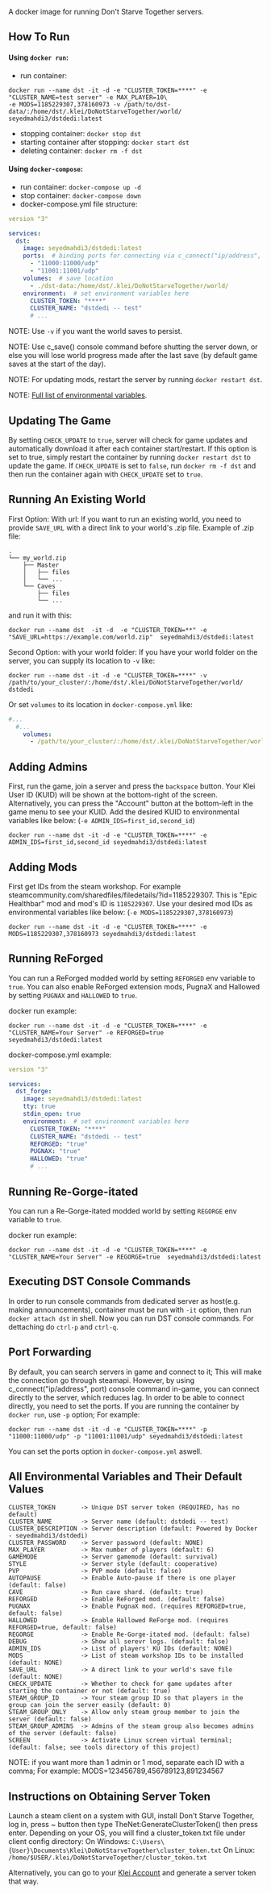 A docker image for running Don't Starve Together servers.

## How To Run

#### Using `docker run`:
- run container:
```
docker run --name dst -it -d -e "CLUSTER_TOKEN=****" -e "CLUSTER_NAME=test server" -e MAX_PLAYER=10\
-e MODS=1185229307,378160973 -v /path/to/dst-data/:/home/dst/.klei/DoNotStarveTogether/world/ seyedmahdi3/dstdedi:latest
```
- stopping container: ```docker stop dst```
- starting container after stopping: ```docker start dst```
- deleting container: ```docker rm -f dst```

#### Using `docker-compose`:
- run container: ```docker-compose up -d```
- stop container: ```docker-compose down```
- docker-compose.yml file structure:
```yaml
version "3"

services:
  dst:
    image: seyedmahdi3/dstdedi:latest
    ports:  # binding ports for connecting via c_connect("ip/address", port)
      - "11000:11000/udp"
      - "11001:11001/udp"
    volumes:  # save location
      - ./dst-data:/home/dst/.klei/DoNotStarveTogether/world/
    environment:  # set environment variables here
      CLUSTER_TOKEN: "****"
      CLUSTER_NAME: "dstdedi -- test"
      # ...
```

NOTE: Use `-v` if you want the world saves to persist.

NOTE: Use c_save() console command before shutting the server down, or else you will lose world progress made after the last save (by default game saves at the start of the day).

NOTE: For updating mods, restart the server by running `docker restart dst`.

NOTE: [Full list of environmental variables](#all-environmental-variables-and-their-default-values).

## Updating The Game
By setting `CHECK_UPDATE` to `true`, server will check for game updates and automatically download it after each container start/restart. If this option is set to true, simply restart the container by running `docker restart dst` to update the game. If `CHECK_UPDATE` is set to `false`, run `docker rm -f dst` and then run the container again with `CHECK_UPDATE` set to `true`.

## Running An Existing World
First Option: With url: If you want to run an existing world, you need to provide `SAVE_URL` with a direct link to your world's .zip file. Example of .zip file:
```
.
└── my_world.zip
    ├── Master
    │   ├── files
    │   └── ...
    └── Caves
        ├── files
        └── ...

```
and run it with this:
```
docker run --name dst  -it -d  -e "CLUSTER_TOKEN=**" -e "SAVE_URL=https://example.com/world.zip"  seyedmahdi3/dstdedi:latest
```
Second Option: with your world folder: If you have your world folder on the server, you can supply its location to `-v` like: 
```
docker run --name dst -it -d -e "CLUSTER_TOKEN=****" -v /path/to/your_cluster/:/home/dst/.klei/DoNotStarveTogether/world/ dstdedi
```
Or set `volumes` to its location in `docker-compose.yml` like:
```yml
#...
  #...
    volumes:
      - /path/to/your_cluster/:/home/dst/.klei/DoNotStarveTogether/world/
```

## Adding Admins
First, run the game, join a server and press the `backspace` button. Your Klei User ID (KUID) will be shown at the bottom-right of the screen. Alternatively, you can press the "Account" button at the bottom-left in the game menu to see your KUID. Add the desired KUID to environmental variables like below: (`-e ADMIN_IDS=first_id,second_id`)
```
docker run --name dst -it -d -e "CLUSTER_TOKEN=****" -e ADMIN_IDS=first_id,second_id seyedmahdi3/dstdedi:latest
```

## Adding Mods
First get IDs from the steam workshop. For example steamcommunity.com/sharedfiles/filedetails/?id=1185229307. This is "Epic Healthbar" mod and mod's ID is `1185229307`. Use your desired mod IDs as environmental variables like below: (`-e MODS=1185229307,378160973`)
```
docker run --name dst -it -d -e "CLUSTER_TOKEN=****" -e MODS=1185229307,378160973 seyedmahdi3/dstdedi:latest
```

## Running ReForged
You can run a ReForged modded world by setting `REFORGED` env variable to `true`. You can also enable ReForged extension mods, PugnaX and Hallowed by setting `PUGNAX` and `HALLOWED` to `true`.

docker run example:
```
docker run --name dst -it -d -e "CLUSTER_TOKEN=****" -e "CLUSTER_NAME=Your Server" -e REFORGED=true  seyedmahdi3/dstdedi:latest
```

docker-compose.yml example:
```yml
version "3"

services:
  dst_forge:
    image: seyedmahdi3/dstdedi:latest
    tty: true
    stdin_open: true
    environment:  # set environment variables here
      CLUSTER_TOKEN: "****"
      CLUSTER_NAME: "dstdedi -- test"
      REFORGED: "true"
      PUGNAX: "true"
      HALLOWED: "true"
      # ...
```

## Running Re-Gorge-itated
You can run a Re-Gorge-itated modded world by setting `REGORGE` env variable to `true`.

docker run example:
```
docker run --name dst -it -d -e "CLUSTER_TOKEN=****" -e "CLUSTER_NAME=Your Server" -e REGORGE=true  seyedmahdi3/dstdedi:latest
```

## Executing DST Console Commands
In order to run console commands from dedicated server as host(e.g. making announcements), container must be run with `-it` option, then run `docker attach dst` in shell. Now you can run DST console commands. For dettaching do `ctrl-p` and `ctrl-q`.


## Port Forwarding
By default, you can search servers in game and connect to it; This will make the connection go through steamapi. However, by using c_connect("ip/address", port) console command in-game, you can connect directly to the server, which reduces lag. In order to be able to connect directly, you need to set the ports. If you are running the container by `docker run`, use `-p` option; For example: 
```
docker run --name dst -it -d -e "CLUSTER_TOKEN=****" -p "11000:11000/udp" -p "11001:11001/udp" seyedmahdi3/dstdedi:latest
```
You can set the ports option in `docker-compose.yml` aswell.


## All Environmental Variables and Their Default Values
```
CLUSTER_TOKEN       -> Unique DST server token (REQUIRED, has no default)
CLUSTER_NAME        -> Server name (default: dstdedi -- test)
CLUSTER_DESCRIPTION -> Server description (default: Powered by Docker - seyedmahdi3/dstdedi)
CLUSTER_PASSWORD    -> Server password (default: NONE)
MAX_PLAYER          -> Max number of players (default: 6)
GAMEMODE            -> Server gamemode (default: survival)
STYLE               -> Server style (default: cooperative)
PVP                 -> PVP mode (default: false)
AUTOPAUSE           -> Enable Auto-pause if there is one player (default: false)
CAVE                -> Run cave shard. (default: true)
REFORGED            -> Enable ReForged mod. (default: false)
PUGNAX              -> Enable PugnaX mod. (requires REFORGED=true, default: false)
HALLOWED            -> Enable Hallowed ReForge mod. (requires REFORGED=true, default: false)
REGORGE             -> Enable Re-Gorge-itated mod. (default: false)
DEBUG               -> Show all serevr logs. (default: false)
ADMIN_IDS           -> List of players' KU IDs (default: NONE)
MODS                -> List of steam workshop IDs to be installed (default: NONE)
SAVE_URL            -> A direct link to your world's save file (default: NONE)
CHECK_UPDATE        -> Whether to check for game updates after starting the container or not (default: true)
STEAM_GROUP_ID      -> Your steam group ID so that players in the group can join the server easily (default: 0)
STEAM_GROUP_ONLY    -> Allow only steam group member to join the server (default: false)
STEAM_GROUP_ADMINS  -> Admins of the steam group also becomes admins of the server (default: false)
SCREEN              -> Activate Linux screen virtual terminal; (default: false; see tools directory of this project)
```

NOTE: if you want more than 1 admin or 1 mod, separate each ID with a comma; For example: MODS=123456789,456789123,891234567


## Instructions on Obtaining Server Token
Launch a steam client on a system with GUI, install Don't Starve Together, log in, press ~ button then type TheNet:GenerateClusterToken() then press enter. Depending on your OS, you will find a cluster_token.txt file under client config directory:
On Windows: `C:\Users\{User}\Documents\Klei\DoNotStarveTogether\cluster_token.txt`
On Linux: `/home/$USER/.klei/DoNotStarveTogether/cluster_token.txt`

Alternatively, you can go to your [Klei Account](https://accounts.klei.com/account/game/servers?game=DontStarveTogether) and generate a server token that way.
